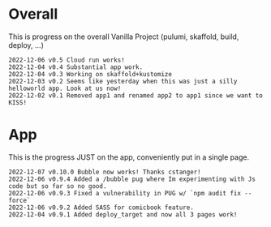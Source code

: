 # Overall

This is progress on the overall Vanilla Project (pulumi, skaffold, build, deploy, ...)

```
2022-12-06 v0.5 Cloud run works!
2022-12-04 v0.4 Substantial app work.
2022-12-04 v0.3 Working on skaffold+kustomize
2022-12-03 v0.2 Seems like yesterday when this was just a silly helloworld app. Look at us now!
2022-12-02 v0.1 Removed app1 and renamed app2 to app1 since we want to KISS!
```

# App

This is the progress JUST on the app, conveniently put in a single page.

```
2022-12-07 v0.10.0 Bubble now works! Thanks cstanger!
2022-12-06 v0.9.4 Added a /bubble pug where Im experimenting with Js code but so far so no good.
2022-12-06 v0.9.3 Fixed a vulnerability in PUG w/ `npm audit fix --force`
2022-12-06 v0.9.2 Added SASS for comicbook feature.
2022-12-04 v0.9.1 Added deploy_target and now all 3 pages work!
```
